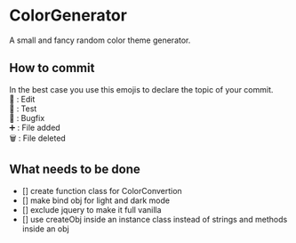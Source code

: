 # ColorGenerator
A small and fancy random color theme generator.

## How to commit

In the best case you use this emojis to declare the topic of your commit.</br>
📝 : Edit</br>
🔧 : Test</br>
🐞 : Bugfix</br>
➕ : File added</br>
🗑️ : File deleted</br>

## What needs to be done

- [] create function class for ColorConvertion
- [] make bind obj for light and dark mode
- [] exclude jquery to make it full vanilla
- [] use createObj inside an instance class instead of strings and methods inside an obj
